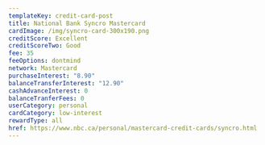 ```yaml
---
templateKey: credit-card-post
title: National Bank Syncro Mastercard
cardImage: /img/syncro-card-300x190.png
creditScore: Excellent
creditScoreTwo: Good
fee: 35
feeOptions: dontmind
network: Mastercard
purchaseInterest: "8.90"
balanceTransferInterest: "12.90"
cashAdvanceInterest: 0
balanceTranferFees: 0
userCategory: personal
cardCategory: low-interest
rewardType: all
href: https://www.nbc.ca/personal/mastercard-credit-cards/syncro.html
---
```

